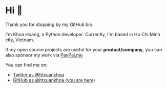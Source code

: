 # Hi 👋

Thank you for stopping by my GitHub bio.

I'm Khoa Hoang, a Python developer. Currently, I'm based in Ho Chi Minh city, Vietnam.

If my open source projects are useful for your **product/company**, you can also sponsor my work via [PayPal.me](https://paypal.me/htxuankhoa)

You can find me on:

* [Twitter as @htxuankhoa](https://twitter.com/htxuankhoa)
* [GitHub as @htxuankhoa (you are here)](https://github.com/htxuankhoa)
